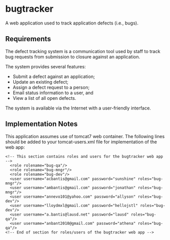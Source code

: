 bugtracker
==========

A web application used to track application defects (i.e., bugs).

Requirements
------------

The defect tracking system is a communication tool used by staff to track bug requests from
submission to closure against an application.

The system provides several features:

 * Submit a defect against an application;
 * Update an existing defect;
 * Assign a defect request to a person;
 * Email status information to a user, and
 * View a list of all open defects.

The system is available via the Internet with a user-friendly interface.

Implementation Notes
--------------------

This application assumes use of tomcat7 web container. The following lines should be added to your
tomcat-users.xml file for implementation of the web app:

    <!-- This section contains roles and users for the bugtracker web app -->
      <role rolename="bug-qa"/>
      <role rolename="bug-mngr"/>
      <role rolename="bug-dev"/>
      <user username="acbantis@gmail.com" password="sunshine" roles="bug-mngr"/>
      <user username="ambantis@gmail.com" password="jonathan" roles="bug-mngr"/>
      <user username="annevo101@yahoo.com" password="allyson" roles="bug-dev"/>
      <user username="lloydmxl@gmail.com" password="hellojstl" roles="bug-dev"/>
      <user username="a.bantis@lausd.net" password="lausd" roles="bug-qa"/>
      <user username="anbant2010@gmail.com" password="athena" roles="bug-qa"/>
    <!-- End of section for roles/users of the bugtracker web app -->
